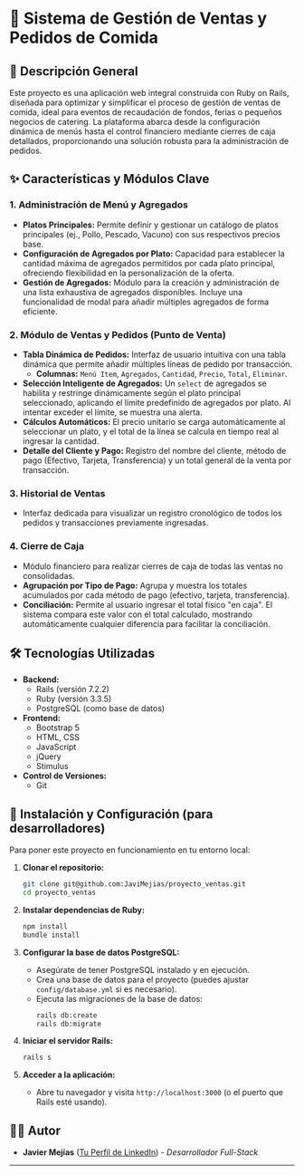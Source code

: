 # 🍜 Sistema de Gestión de Ventas y Pedidos de Comida

## 🎯 Descripción General

Este proyecto es una aplicación web integral construida con Ruby on Rails, diseñada para optimizar y simplificar el proceso de gestión de ventas de comida, ideal para eventos de recaudación de fondos, ferias o pequeños negocios de catering. La plataforma abarca desde la configuración dinámica de menús hasta el control financiero mediante cierres de caja detallados, proporcionando una solución robusta para la administración de pedidos.

## ✨ Características y Módulos Clave

### 1. **Administración de Menú y Agregados**
* **Platos Principales:** Permite definir y gestionar un catálogo de platos principales (ej., Pollo, Pescado, Vacuno) con sus respectivos precios base.
* **Configuración de Agregados por Plato:** Capacidad para establecer la cantidad máxima de agregados permitidos por cada plato principal, ofreciendo flexibilidad en la personalización de la oferta.
* **Gestión de Agregados:** Módulo para la creación y administración de una lista exhaustiva de agregados disponibles. Incluye una funcionalidad de modal para añadir múltiples agregados de forma eficiente.

### 2. **Módulo de Ventas y Pedidos (Punto de Venta)**
* **Tabla Dinámica de Pedidos:** Interfaz de usuario intuitiva con una tabla dinámica que permite añadir múltiples líneas de pedido por transacción.
    * **Columnas:** `Menú Item`, `Agregados`, `Cantidad`, `Precio`, `Total`, `Eliminar`.
* **Selección Inteligente de Agregados:** Un `select` de agregados se habilita y restringe dinámicamente según el plato principal seleccionado, aplicando el límite predefinido de agregados por plato. Al intentar exceder el límite, se muestra una alerta.
* **Cálculos Automáticos:** El precio unitario se carga automáticamente al seleccionar un plato, y el total de la línea se calcula en tiempo real al ingresar la cantidad.
* **Detalle del Cliente y Pago:** Registro del nombre del cliente, método de pago (Efectivo, Tarjeta, Transferencia) y un total general de la venta por transacción.

### 3. **Historial de Ventas**
* Interfaz dedicada para visualizar un registro cronológico de todos los pedidos y transacciones previamente ingresadas.

### 4. **Cierre de Caja**
* Módulo financiero para realizar cierres de caja de todas las ventas no consolidadas.
* **Agrupación por Tipo de Pago:** Agrupa y muestra los totales acumulados por cada método de pago (efectivo, tarjeta, transferencia).
* **Conciliación:** Permite al usuario ingresar el total físico "en caja". El sistema compara este valor con el total calculado, mostrando automáticamente cualquier diferencia para facilitar la conciliación.

## 🛠️ Tecnologías Utilizadas

* **Backend:**
    * Rails (versión 7.2.2)
    * Ruby (versión 3.3.5)
    * PostgreSQL (como base de datos)
* **Frontend:**
    * Bootstrap 5
    * HTML, CSS
    * JavaScript
    * jQuery
    * Stimulus
* **Control de Versiones:**
    * Git

## 🚀 Instalación y Configuración (para desarrolladores)

Para poner este proyecto en funcionamiento en tu entorno local:

1.  **Clonar el repositorio:**
    ```bash
    git clone git@github.com:JaviMejias/proyecto_ventas.git
    cd proyecto_ventas
    ```

2.  **Instalar dependencias de Ruby:**
    ```bash
    npm install
    bundle install
    ```

3.  **Configurar la base de datos PostgreSQL:**
    * Asegúrate de tener PostgreSQL instalado y en ejecución.
    * Crea una base de datos para el proyecto (puedes ajustar `config/database.yml` si es necesario).
    * Ejecuta las migraciones de la base de datos:
        ```bash
        rails db:create
        rails db:migrate

4.  **Iniciar el servidor Rails:**
    ```bash
    rails s
    ```

5.  **Acceder a la aplicación:**
    * Abre tu navegador y visita `http://localhost:3000` (o el puerto que Rails esté usando).

## 👨‍💻 Autor

* **Javier Mejías** ([Tu Perfil de LinkedIn](https://www.linkedin.com/in/javier-mejías-655a7936a)) - *Desarrollador Full-Stack*

---
